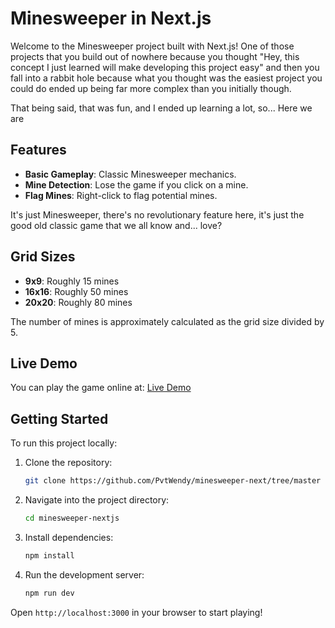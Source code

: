 # Minesweeper in Next.js

Welcome to the Minesweeper project built with Next.js! One of those projects that you build out of nowhere because you thought "Hey, this concept I just learned will make developing this project easy" and then you fall into a rabbit hole because what you thought was the easiest project you could do ended up being far more complex than you initially though.

That being said, that was fun, and I ended up learning a lot, so... Here we are

## Features

- **Basic Gameplay**: Classic Minesweeper mechanics.
- **Mine Detection**: Lose the game if you click on a mine.
- **Flag Mines**: Right-click to flag potential mines.

It's just Minesweeper, there's no revolutionary feature here, it's just the good old classic game that we all know and... love?
## Grid Sizes

- **9x9**: Roughly 15 mines
- **16x16**: Roughly 50 mines
- **20x20**: Roughly 80 mines

The number of mines is approximately calculated as the grid size divided by 5.

## Live Demo

You can play the game online at: [Live Demo](https://minesweeper-next-three.vercel.app)


## Getting Started

To run this project locally:

1. Clone the repository:
    ```bash
    git clone https://github.com/PvtWendy/minesweeper-next/tree/master
    ```
2. Navigate into the project directory:
    ```bash
    cd minesweeper-nextjs
    ```
3. Install dependencies:
    ```bash
    npm install
    ```
4. Run the development server:
    ```bash
    npm run dev
    ```

Open `http://localhost:3000` in your browser to start playing!
